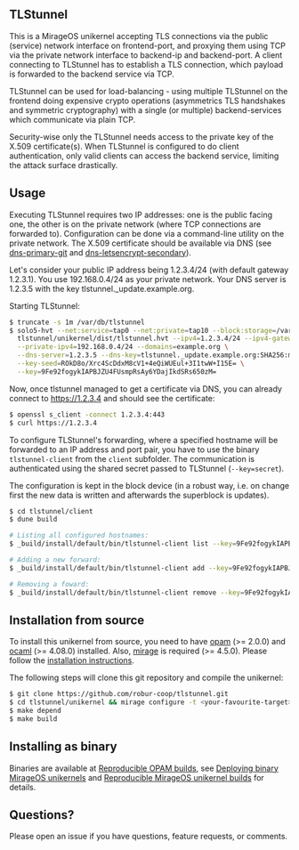 ## TLStunnel

This is a MirageOS unikernel accepting TLS connections via the public (service)
network interface on frontend-port, and proxying them using TCP via the private
network interface to backend-ip and backend-port. A client connecting to
TLStunnel has to establish a TLS connection, which payload is forwarded to the
backend service via TCP.

TLStunnel can be used for load-balancing - using multiple TLStunnel on the
frontend doing expensive crypto operations (asymmetrics TLS handshakes and
symmetric cryptography) with a single (or multiple) backend-services which
communicate via plain TCP.

Security-wise only the TLStunnel needs access to the private key of the X.509
certificate(s). When TLStunnel is configured to do client authentication, only
valid clients can access the backend service, limiting the attack surface
drastically.

## Usage

Executing TLStunnel requires two IP addresses: one is the public facing one, the
other is on the private network (where TCP connections are forwarded to).
Configuration can be done via a command-line utility on the private network. The
X.509 certificate should be available via DNS (see
[dns-primary-git](https://github.com/robur-coop/dns-primary-git) and
[dns-letsencrypt-secondary](https://github.com/robur-coop/dns-letsencrypt-secondary/)).

Let's consider your public IP address being 1.2.3.4/24 (with default gateway
1.2.3.1). You use 192.168.0.4/24 as your private network. Your DNS server is
1.2.3.5 with the key tlstunnel._update.example.org.

Starting TLStunnel:

```bash
$ truncate -s 1m /var/db/tlstunnel
$ solo5-hvt --net:service=tap0 --net:private=tap10 --block:storage=/var/db/tlstunnel -- \
  tlstunnel/unikernel/dist/tlstunnel.hvt --ipv4=1.2.3.4/24 --ipv4-gateway=1.2.3.1 \
  --private-ipv4=192.168.0.4/24 --domains=example.org \
  --dns-server=1.2.3.5 --dns-key=tlstunnel._update.example.org:SHA256:m2gls0y3ZMN4DVKx37x/VoKEdll4J2A9qNIl6JIz2z4= \
  --key-seed=ROkD8o/Xrc4ScDdxM8cV1+4eQiWUEul+3I1twW+I15E= \
  --key=9Fe92fogykIAPBJZU4FUsmpRsAy6YDajIkdSRs650zM=
```

Now, once tlstunnel managed to get a certificate via DNS, you can already
connect to https://1.2.3.4 and should see the certificate:

```bash
$ openssl s_client -connect 1.2.3.4:443
$ curl https://1.2.3.4
```

To configure TLStunnel's forwarding, where a specified hostname will be
forwarded to an IP address and port pair, you have to use the binary
`tlstunnel-client` from the `client` subfolder. The communication is
authenticated using the shared secret passed to TLStunnel (`--key=secret`).

The configuration is kept in the block device (in a robust way, i.e. on change
first the new data is written and afterwards the superblock is updates).

```bash
$ cd tlstunnel/client
$ dune build

# Listing all configured hostnames:
$ _build/install/default/bin/tlstunnel-client list --key=9Fe92fogykIAPBJZU4FUsmpRsAy6YDajIkdSRs650zM= -r 192.168.0.4:1234

# Adding a new forward:
$ _build/install/default/bin/tlstunnel-client add --key=9Fe92fogykIAPBJZU4FUsmpRsAy6YDajIkdSRs650zM= -r 192.168.0.4:1234 test.example.org 192.168.0.42 80

# Removing a foward:
$ _build/install/default/bin/tlstunnel-client remove --key=9Fe92fogykIAPBJZU4FUsmpRsAy6YDajIkdSRs650zM= -r 192.168.0.4:1234 test.example.org
```

## Installation from source

To install this unikernel from source, you need to have
[opam](https://opam.ocaml.org) (>= 2.0.0) and
[ocaml](https://ocaml.org) (>= 4.08.0) installed. Also,
[mirage](https://mirageos.org) is required (>= 4.5.0). Please follow the
[installation instructions](https://mirageos.org/wiki/install).

The following steps will clone this git repository and compile the unikernel:

```bash
$ git clone https://github.com/robur-coop/tlstunnel.git
$ cd tlstunnel/unikernel && mirage configure -t <your-favourite-target>
$ make depend
$ make build
```

## Installing as binary

Binaries are available at [Reproducible OPAM
builds](https://builds.robur.coop/job/tlstunnel/), see [Deploying binary MirageOS
unikernels](https://hannes.robur.coop/Posts/Deploy) and [Reproducible MirageOS
unikernel builds](https://hannes.robur.coop/Posts/ReproducibleOPAM) for details.

## Questions?

Please open an issue if you have questions, feature requests, or comments.
